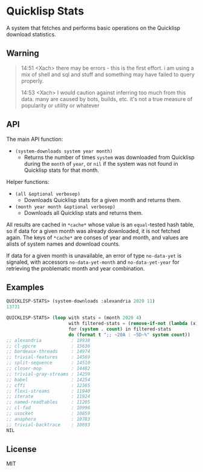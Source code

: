 # Quicklisp Stats

A system that fetches and performs basic operations on the Quicklisp download statistics.

## Warning

> 14:51 \<Xach\> there may be errors - this is the first effort. i am using a mix of shell and sql and stuff and something may have failed to query properly.
>
> 14:53 \<Xach\> I would caution against inferring too much from this data. many are caused by bots, builds, etc. it's not a true measure of popularity or utility or whatever

## API

The main API function:

* `(system-downloads system year month)`
  * Returns the number of times `system` was downloaded from Quicklisp during the `month` of `year`, or `nil` if the system was not found in Quicklisp stats for that month.

Helper functions:

* `(all &optional verbosep)`
  * Downloads Quicklisp stats for a given month and returns them.
* `(month year month &optional verbosep)`
  * Downloads all Quicklisp stats and returns them.

All results are cached in `*cache*` whose value is an `equal`-tested hash table, so if data for a given month was already downloaded, it is not fetched again. The keys of `*cache*` are conses of year and month, and values are alists of system names and download counts.

If data for a given month is unavailable, an error of type `no-data-yet` is signaled, with accessors `no-data-yet-month` and `no-data-yet-year` for retrieving the problematic month and year combination.

## Examples

```lisp
QUICKLISP-STATS> (system-downloads :alexandria 2020 11)
13731

QUICKLISP-STATS> (loop with stats = (month 2020 4)
                       with filtered-stats = (remove-if-not (lambda (x) (< 10000 (cdr x))) stats)
                       for (system . count) in filtered-stats 
                       do (format t ";; ~20A : ~5D~%" system count))
;; alexandria           : 19938
;; cl-ppcre             : 15636
;; bordeaux-threads     : 14974
;; trivial-features     : 14569
;; split-sequence       : 14510
;; closer-mop           : 14482
;; trivial-gray-streams : 14259
;; babel                : 14254
;; cffi                 : 12365
;; flexi-streams        : 11940
;; iterate              : 11924
;; named-readtables     : 11205
;; cl-fad               : 10996
;; usocket              : 10859
;; anaphora             : 10783
;; trivial-backtrace    : 10693
NIL
```

## License

MIT
